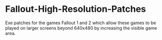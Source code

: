 # Fallout-High-Resolution-Patches
Exe patches for the games Fallout 1 and 2 which allow these games to be played on larger screens beyond 640x480 by increasing the visible game area.
